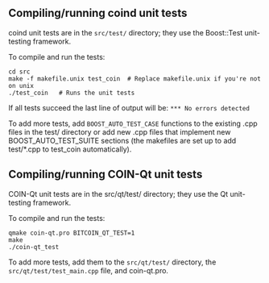 Compiling/running coind unit tests
------------------------------------

coind unit tests are in the `src/test/` directory; they
use the Boost::Test unit-testing framework.

To compile and run the tests:

	cd src
	make -f makefile.unix test_coin  # Replace makefile.unix if you're not on unix
	./test_coin   # Runs the unit tests

If all tests succeed the last line of output will be:
`*** No errors detected`

To add more tests, add `BOOST_AUTO_TEST_CASE` functions to the existing
.cpp files in the test/ directory or add new .cpp files that
implement new BOOST_AUTO_TEST_SUITE sections (the makefiles are
set up to add test/*.cpp to test_coin automatically).


Compiling/running COIN-Qt unit tests
---------------------------------------

COIN-Qt unit tests are in the src/qt/test/ directory; they
use the Qt unit-testing framework.

To compile and run the tests:

	qmake coin-qt.pro BITCOIN_QT_TEST=1
	make
	./coin-qt_test

To add more tests, add them to the `src/qt/test/` directory,
the `src/qt/test/test_main.cpp` file, and coin-qt.pro.
